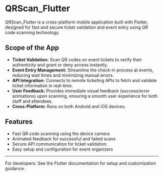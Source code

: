 # QRScan_Flutter

QRScan_Flutter is a cross-platform mobile application built with Flutter, designed for fast and secure ticket validation and event entry using QR code scanning technology.

## Scope of the App

- **Ticket Validation:** Scan QR codes on event tickets to verify their authenticity and grant or deny access instantly.
- **Event Entry Management:** Streamline the check-in process at events, reducing wait times and minimizing manual errors.
- **API Integration:** Connects to remote ticketing APIs to fetch and validate ticket information in real-time.
- **User Feedback:** Provides immediate visual feedback (success/error animations) upon scanning, ensuring a smooth user experience for both staff and attendees.
- **Cross-Platform:** Runs on both Android and iOS devices.

## Features
- Fast QR code scanning using the device camera
- Animated feedback for successful and failed scans
- Secure API communication for ticket validation
- Easy setup and configuration for event organizers

---

For developers: See the Flutter documentation for setup and customization guidance.
